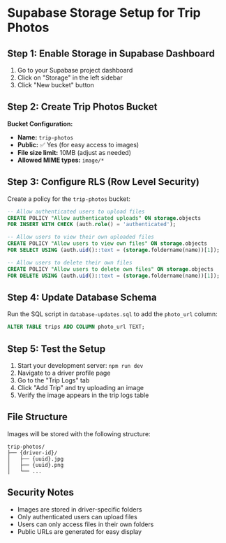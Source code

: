 # Supabase Storage Setup for Trip Photos

## Step 1: Enable Storage in Supabase Dashboard

1. Go to your Supabase project dashboard
2. Click on "Storage" in the left sidebar
3. Click "New bucket" button

## Step 2: Create Trip Photos Bucket

**Bucket Configuration:**
- **Name:** `trip-photos`
- **Public:** ✅ Yes (for easy access to images)
- **File size limit:** 10MB (adjust as needed)
- **Allowed MIME types:** `image/*`

## Step 3: Configure RLS (Row Level Security)

Create a policy for the `trip-photos` bucket:

```sql
-- Allow authenticated users to upload files
CREATE POLICY "Allow authenticated uploads" ON storage.objects
FOR INSERT WITH CHECK (auth.role() = 'authenticated');

-- Allow users to view their own uploaded files
CREATE POLICY "Allow users to view own files" ON storage.objects
FOR SELECT USING (auth.uid()::text = (storage.foldername(name))[1]);

-- Allow users to delete their own files
CREATE POLICY "Allow users to delete own files" ON storage.objects
FOR DELETE USING (auth.uid()::text = (storage.foldername(name))[1]);
```

## Step 4: Update Database Schema

Run the SQL script in `database-updates.sql` to add the `photo_url` column:

```sql
ALTER TABLE trips ADD COLUMN photo_url TEXT;
```

## Step 5: Test the Setup

1. Start your development server: `npm run dev`
2. Navigate to a driver profile page
3. Go to the "Trip Logs" tab
4. Click "Add Trip" and try uploading an image
5. Verify the image appears in the trip logs table

## File Structure

Images will be stored with the following structure:
```
trip-photos/
├── {driver-id}/
│   ├── {uuid}.jpg
│   ├── {uuid}.png
│   └── ...
```

## Security Notes

- Images are stored in driver-specific folders
- Only authenticated users can upload files
- Users can only access files in their own folders
- Public URLs are generated for easy display 